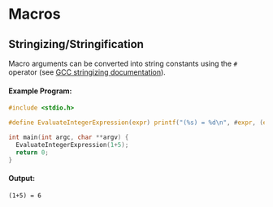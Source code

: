 # Macros

## Stringizing/Stringification

Macro arguments can be converted into string constants using the `#` operator
(see [GCC stringizing documentation](https://gcc.gnu.org/onlinedocs/cpp/Stringizing.html#Stringizing)).

#### Example Program:
```c
#include <stdio.h>

#define EvaluateIntegerExpression(expr) printf("(%s) = %d\n", #expr, (expr))

int main(int argc, char **argv) {
  EvaluateIntegerExpression(1+5);
  return 0;
}
```

#### Output:
```
(1+5) = 6
```
